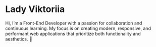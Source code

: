 <h1>Lady Viktoriia</h1>

<p>Hi, I’m a Front-End Developer with a passion for collaboration and continuous learning. My focus is on creating modern, responsive, and performant web applications that prioritize both functionality and aesthetics. 👋</p>
<!--

Hi, I’m Viktoriia, a Front-End Developer with a passion for collaboration and continuous learning. My focus is on creating modern, responsive, and performant web applications that prioritize both functionality and aesthetics. 👋


**vktrkpv/vktrkpv** is a ✨ _special_ ✨ repository because its `README.md` (this file) appears on your GitHub profile.

Here are some ideas to get you started:

- 🔭 I’m currently working on ...
- 🌱 I’m currently learning ...
- 👯 I’m looking to collaborate on ...
- 🤔 I’m looking for help with ...
- 💬 Ask me about ...
- 📫 How to reach me: ...
- 😄 Pronouns: ...
- ⚡ Fun fact: ...
-->
